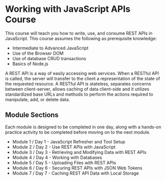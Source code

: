 # Working with JavaScript APIs Course

This course will teach you how to write, use, and consume REST APIs in JavaScript. This course assumes the following as prerequisite knowledge:
 
* Intermediate to Advanced JavaScript
* Use of the Browser DOM
* Use of database CRUD transactions
* Basics of Node.js

A REST API is a way of easily accessing web services. When a RESTful API is called, the server will transfer to the client a representation of the state of the requested resource. A RESTful API is stateless, separates concerns between client-server, allows caching of data client-side and it utilizes standardized base URLs and methods to perform the actions required to manipulate, add, or delete data.

## Module Sections

Each module is designed to be completed in one day, along with a hands-on practice activity to be completed before moving on to the next module. 

* Module 1 / Day 1 - JavaScript Refresher and Tool Setup
* Module 2 / Day 2 - Use REST APIs with JavaScript
* Module 3 / Day 3 - Retrieving and Modifying Data with REST APIs
* Module 4 / Day 4 - Working with Databases
* Module 5 / Day 5  - Uploading Files with REST APIs
* Module 6 / Day 6 - Securing REST APIs with JSON Web Tokens
* Module 7 / Day 7 - Caching REST API Data with Local Storage 

